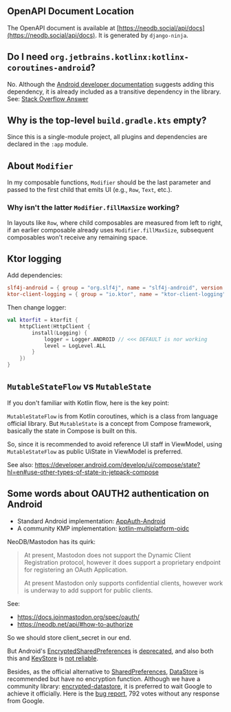 ## OpenAPI Document Location
The OpenAPI document is available at [https://neodb.social/api/docs](https://neodb.social/api/docs). It is generated by `django-ninja`.

## Do I need `org.jetbrains.kotlinx:kotlinx-coroutines-android`?
No. Although the [Android developer documentation](https://developer.android.com/kotlin/coroutines#dependency) suggests adding this dependency, it is already included as a transitive dependency in the library.  
See: [Stack Overflow Answer](https://stackoverflow.com/a/74861174/22591462)

## Why is the top-level `build.gradle.kts` empty?
Since this is a single-module project, all plugins and dependencies are declared in the `:app` module.

## About `Modifier`
In my composable functions, `Modifier` should be the last parameter and passed to the first child that emits UI (e.g., `Row`, `Text`, etc.).

### Why isn't the latter `Modifier.fillMaxSize` working?
In layouts like `Row`, where child composables are measured from left to right, if an earlier composable already uses `Modifier.fillMaxSize`, subsequent composables won't receive any remaining space.

## Ktor logging

Add dependencies:

```toml
slf4j-android = { group = "org.slf4j", name = "slf4j-android", version.ref = "slf4jAndroid" }
ktor-client-logging = { group = "io.ktor", name = "ktor-client-logging", version.ref = "ktor" }
```

Then change logger:

```kotlin
val ktorfit = ktorfit {
    httpClient(HttpClient {
        install(Logging) {
            logger = Logger.ANDROID // <<< DEFAULT is nor working
            level = LogLevel.ALL
        }
    })
}
```

## `MutableStateFlow` vs `MutableState`

If you don't familiar with Kotlin flow, here is the key point:

`MutableStateFlow` is from Kotlin coroutines, which is a class from language official library. But
`MutableState` is a concept from Compose framework, basically the state in Compose is built on this.

So, since it is recommended to avoid reference UI staff in ViewModel, using `MutableStateFlow` as
public UiState in ViewModel is preferred.

See
also: https://developer.android.com/develop/ui/compose/state?hl=en#use-other-types-of-state-in-jetpack-compose

## Some words about OAUTH2 authentication on Android

- Standard Android implementation: [AppAuth-Android](https://github.com/openid/AppAuth-Android)
- A community KMP
  implementation: [kotlin-multiplatform-oidc](https://github.com/kalinjul/kotlin-multiplatform-oidc)

NeoDB/Mastodon has its quirk:

> At present, Mastodon does not support the Dynamic Client Registration protocol,
> however it does support a proprietary endpoint for registering an OAuth Application.
>
> At present Mastodon only supports confidential clients,
> however work is underway to add support for public clients.

See:

- https://docs.joinmastodon.org/spec/oauth/
- https://neodb.net/api/#how-to-authorize

So we should store client_secret in our end.

But
Android's [EncryptedSharedPreferences](https://developer.android.com/reference/androidx/security/crypto/EncryptedSharedPreferences)
is [deprecated](https://cs.android.com/androidx/platform/frameworks/support/+/androidx-main:security/security-crypto/src/main/java/androidx/security/crypto/EncryptedSharedPreferences.java;drc=83d0df9197c5320ac2e10d92afaf9ee839cec144;l=81),
and also both this and [KeyStore](https://developer.android.com/privacy-and-security/keystore)
is [not reliable](https://github.com/tink-crypto/tink/issues/535#issuecomment-912170221).

Besides, as the official alternative
to [SharedPreferences](https://developer.android.com/reference/android/content/SharedPreferences),
[DataStore](https://developer.android.com/topic/libraries/architecture/datastore) is recommended but
have no encryption function.
Although we have a community
library: [encrypted-datastore](https://github.com/osipxd/encrypted-datastore), it is preferred to
wait Google to achieve it officially.
Here is the [bug report](https://issuetracker.google.com/issues/167697691), 792 votes without any
response from Google.
